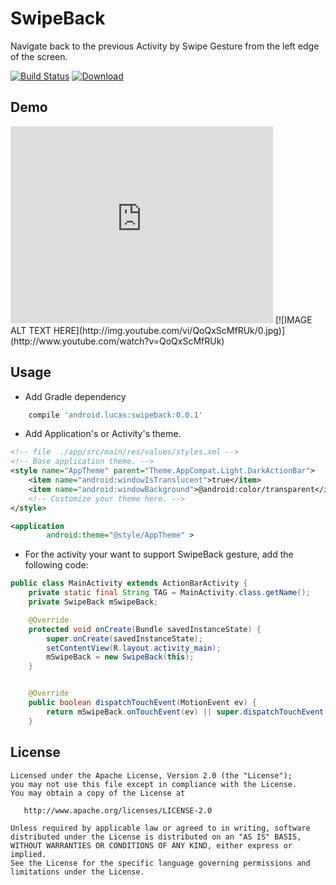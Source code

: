 SwipeBack 
=============================
Navigate back to the previous Activity by Swipe Gesture from the left edge of the screen.

[![Build Status](https://travis-ci.org/xianminx/SwipeBack.svg)](https://travis-ci.org/xianminx/SwipeBack)
[ ![Download](https://api.bintray.com/packages/xianminx/maven/SwipeBack/images/download.svg) ](https://bintray.com/xianminx/maven/SwipeBack/_latestVersion)

## Demo

<iframe width="420" height="315" src="https://www.youtube.com/embed/QoQxScMfRUk" frameborder="0" allowfullscreen></iframe>
[![IMAGE ALT TEXT HERE](http://img.youtube.com/vi/QoQxScMfRUk/0.jpg)](http://www.youtube.com/watch?v=QoQxScMfRUk)



## Usage

* Add Gradle dependency

```groovy
    compile 'android.lucas:swipeback:0.0.1'
```

* Add Application's or Activity's theme.


```xml
<!-- file  ./app/src/main/res/values/styles.xml -->
<!-- Base application theme. -->
<style name="AppTheme" parent="Theme.AppCompat.Light.DarkActionBar">
    <item name="android:windowIsTranslucent">true</item>
    <item name="android:windowBackground">@android:color/transparent</item>
    <!-- Customize your theme here. -->
</style>
```

```xml
<application
        android:theme="@style/AppTheme" >
```

* For the activity your want to support SwipeBack gesture, add the following code:

```java
public class MainActivity extends ActionBarActivity {
    private static final String TAG = MainActivity.class.getName();
    private SwipeBack mSwipeBack;

    @Override
    protected void onCreate(Bundle savedInstanceState) {
        super.onCreate(savedInstanceState);
        setContentView(R.layout.activity_main);
        mSwipeBack = new SwipeBack(this);
    }


    @Override
    public boolean dispatchTouchEvent(MotionEvent ev) {
        return mSwipeBack.onTouchEvent(ev) || super.dispatchTouchEvent(ev);
    }
```


License
-------

    Licensed under the Apache License, Version 2.0 (the "License");
    you may not use this file except in compliance with the License.
    You may obtain a copy of the License at

       http://www.apache.org/licenses/LICENSE-2.0

    Unless required by applicable law or agreed to in writing, software
    distributed under the License is distributed on an "AS IS" BASIS,
    WITHOUT WARRANTIES OR CONDITIONS OF ANY KIND, either express or implied.
    See the License for the specific language governing permissions and
    limitations under the License.


